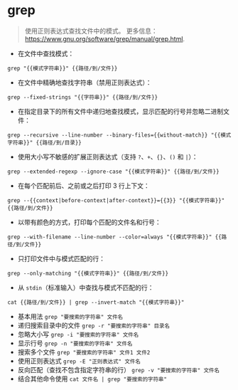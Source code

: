 # grep

> 使用正则表达式查找文件中的模式。
> 更多信息：<https://www.gnu.org/software/grep/manual/grep.html>.

- 在文件中查找模式：

`grep "{{模式字符串}}" {{路径/到/文件}}`

- 在文件中精确地查找字符串（禁用正则表达式）：

`grep --fixed-strings "{{字符串}}" {{路径/到/文件}}`

- 在指定目录下的所有文件中递归地查找模式，显示匹配的行号并忽略二进制文件：

`grep --recursive --line-number --binary-files={{without-match}} "{{模式字符串}}" {{路径/到/目录}}`

- 使用大小写不敏感的扩展正则表达式（支持 `?`、`+`、`{}`、`()` 和 `|`）：

`grep --extended-regexp --ignore-case "{{模式字符串}}" {{路径/到/文件}}`

- 在每个匹配前后、之前或之后打印 3 行上下文：

`grep --{{context|before-context|after-context}}={{3}} "{{模式字符串}}" {{路径/到/文件}}`

- 以带有颜色的方式，打印每个匹配的文件名和行号：

`grep --with-filename --line-number --color=always "{{模式字符串}}" {{路径/到/文件}}`

- 只打印文件中与模式匹配的行：

`grep --only-matching "{{模式字符串}}" {{路径/到/文件}}`

- 从 `stdin`（标准输入）中查找与模式不匹配的行：

`cat {{路径/到/文件}} | grep --invert-match "{{模式字符串}}"`

- 基本用法
`grep "要搜索的字符串" 文件名`
- 递归搜索目录中的文件
`grep -r "要搜索的字符串" 目录名`
- 忽略大小写
`grep -i "要搜索的字符串" 文件名`
- 显示行号
`grep -n "要搜索的字符串" 文件名`
- 搜索多个文件
`grep "要搜索的字符串" 文件1 文件2`
- 使用正则表达式
`grep -E "正则表达式" 文件名`
- 反向匹配（查找不包含指定字符串的行）
`grep -v "要搜索的字符串" 文件名`
- 结合其他命令使用
`cat 文件名 | grep "要搜索的字符串"`
